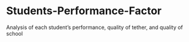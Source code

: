 # Students-Performance-Factor
Analysis of each student’s performance, quality of tether, and quality of school 
